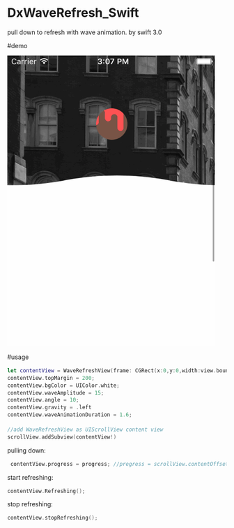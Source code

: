 # DxWaveRefresh_Swift

pull down to refresh with wave animation. by swift 3.0

#demo


![](https://github.com/StevenDXC/DxWaveRefresh_Swift/blob/master/image/waverefresh.gif)

#usage


```swift
let contentView = WaveRefreshView(frame: CGRect(x:0,y:0,width:view.bounds.width,height:1000));
contentView.topMargin = 200;      
contentView.bgColor = UIColor.white;
contentView.waveAmplitude = 15;
contentView.angle = 10;
contentView.gravity = .left
contentView.waveAnimationDuration = 1.6;

//add WaveRefreshView as UIScrollView content view
scrollView.addSubview(contentView!)
```

pulling down:

```swift
 contentView.progress = progress; //pregress = scrollView.contentOffset.y / contentOffset of trigger refreshing
```

start refreshing:

```swift
contentView.Refreshing();
```


stop refreshing:

```swift
contentView.stopRefreshing();
```



